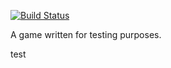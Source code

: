 [![Build Status](https://dev.azure.com/jumattos/Tester-Game/_apis/build/status/jumattos.tester-game?branchName=master)](https://dev.azure.com/jumattos/Tester-Game/_build/latest?definitionId=1&branchName=master)

A game written for testing purposes.

test
